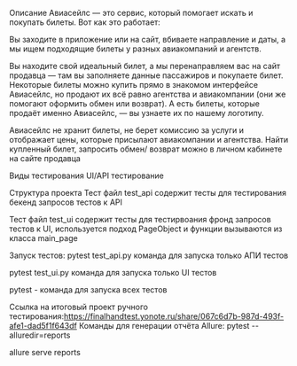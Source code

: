 
Описание
Авиасейлс — это сервис, который помогает искать и покупать билеты. Вот как это работает:

Вы заходите в приложение или на сайт, вбиваете направление и даты, а мы ищем подходящие билеты у разных авиакомпаний и агентств.

Вы находите свой идеальный билет, а мы перенаправляем вас на сайт продавца — там вы заполняете данные пассажиров и покупаете билет. Некоторые билеты можно купить прямо в знакомом интерфейсе Авиасейлс, но продают их всё равно агентства и авиакомпании (они же помогают оформить обмен или возврат). А есть билеты, которые продаёт именно Авиасейлс, — вы узнаете их по нашему логотипу.

Авиасейлс не хранит билеты, не берет комиссию за услуги и отображает цены, которые присылают авиакомпании и агентства. Найти купленный билет, запросить обмен/ возврат можно в личном кабинете на сайте продавца

Виды тестирования
UI/API тестирование

Структура проекта
Тест файл test_api содержит тесты для тестирования бекенд запросов тестов к API

Тест файл test_ui содержит тесты для тестирвоания фронд запросов тестов к UI, используется подход PageObject и функции вызываются из класса main_page

Запуск тестов:
pytest test_api.py команда для запуска только АПИ тестов

pytest test_ui.py команда для запуска только UI тестов

pytest - команда для запуска всех тестов

Ссылка на итоговый проект ручного тестирования:https://finalhandtest.yonote.ru/share/067c6d7b-987d-493f-afe1-dad5f1f643df
Команды для генерации отчёта Allure:
pytest --alluredir=reports

allure serve reports
